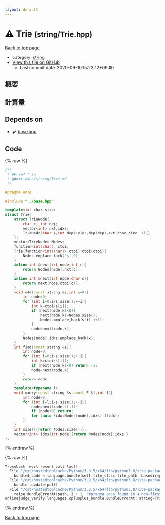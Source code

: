 ```yaml
---
layout: default
---
```


<!-- mathjax config similar to math.stackexchange -->
<script type="text/javascript" async
  src="https://cdnjs.cloudflare.com/ajax/libs/mathjax/2.7.5/MathJax.js?config=TeX-MML-AM_CHTML">
</script>
<script type="text/x-mathjax-config">
  MathJax.Hub.Config({
    TeX: { equationNumbers: { autoNumber: "AMS" }},
    tex2jax: {
      inlineMath: [ ['$','$'] ],
      processEscapes: true
    },
    "HTML-CSS": { matchFontHeight: false },
    displayAlign: "left",
    displayIndent: "2em"
  });
</script>

<script type="text/javascript" src="https://cdnjs.cloudflare.com/ajax/libs/jquery/3.4.1/jquery.min.js"></script>
<script src="https://cdn.jsdelivr.net/npm/jquery-balloon-js@1.1.2/jquery.balloon.min.js" integrity="sha256-ZEYs9VrgAeNuPvs15E39OsyOJaIkXEEt10fzxJ20+2I=" crossorigin="anonymous"></script>
<script type="text/javascript" src="../../assets/js/copy-button.js"></script>
<link rel="stylesheet" href="../../assets/css/copy-button.css" />


# :warning: Trie <small>(string/Trie.hpp)</small>

<a href="../../index.html">Back to top page</a>

* category: <a href="../../index.html#b45cffe084dd3d20d928bee85e7b0f21">string</a>
* <a href="{{ site.github.repository_url }}/blob/master/string/Trie.hpp">View this file on GitHub</a>
    - Last commit date: 2020-09-10 15:23:12+09:00




## 概要

## 計算量

## Depends on

* :heavy_check_mark: <a href="../base.hpp.html">base.hpp</a>


## Code

<a id="unbundled"></a>
{% raw %}
```cpp
/**
 * @brief Trie
 * @docs docs/string/Trie.md
 */

#pragma once

#include "../base.hpp"

template<int char_size>
struct Trie{
    struct TrieNode{
        char c; int dep;
        vector<int> nxt,idxs;
        TrieNode(char c,int dep):c(c),dep(dep),nxt(char_size,-1){}
    };
    vector<TrieNode> Nodes;
    function<int(char)> ctoi;
    Trie(function<int(char)> ctoi):ctoi(ctoi){
        Nodes.emplace_back('$',0);
    }
    inline int &next(int node,int c){
        return Nodes[node].nxt[c];
    }
    inline int &next(int node,char c){
        return next(node,ctoi(c));
    }
    void add(const string &s,int x=0){
        int node=0;
        for (int i=0;i<s.size();++i){
            int k=ctoi(s[i]);
            if (next(node,k)<0){
                next(node,k)=Nodes.size();
                Nodes.emplace_back(s[i],i+1);
            }
            node=next(node,k);
        }
        Nodes[node].idxs.emplace_back(x);
    }
    int find(const string &s){
        int node=0;
        for (int i=0;i<s.size();++i){
            int k=ctoi(s[i]);
            if (next(node,k)<0) return -1;
            node=next(node,k);
        }
        return node;
    }
    template<typename F>
    void query(const string &s,const F &f,int l){
        int node=0;
        for (int i=l;i<s.size();++i){
            node=next(node,s[i]);
            if (node<0) return;
            for (auto &idx:Nodes[node].idxs) f(idx);
        }
    }
    int size(){return Nodes.size();};
    vector<int> idxs(int node){return Nodes[node].idxs;}
};
```
{% endraw %}

<a id="bundled"></a>
{% raw %}
```cpp
Traceback (most recent call last):
  File "/opt/hostedtoolcache/Python/3.8.5/x64/lib/python3.8/site-packages/onlinejudge_verify/docs.py", line 349, in write_contents
    bundled_code = language.bundle(self.file_class.file_path, basedir=pathlib.Path.cwd())
  File "/opt/hostedtoolcache/Python/3.8.5/x64/lib/python3.8/site-packages/onlinejudge_verify/languages/cplusplus.py", line 185, in bundle
    bundler.update(path)
  File "/opt/hostedtoolcache/Python/3.8.5/x64/lib/python3.8/site-packages/onlinejudge_verify/languages/cplusplus_bundle.py", line 310, in update
    raise BundleErrorAt(path, i + 1, "#pragma once found in a non-first line")
onlinejudge_verify.languages.cplusplus_bundle.BundleErrorAt: string/Trie.hpp: line 6: #pragma once found in a non-first line

```
{% endraw %}

<a href="../../index.html">Back to top page</a>

